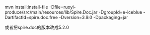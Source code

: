 mvn install:install-file -Dfile=ruoyi-produce/src/main/resources/lib/Spire.Doc.jar -DgroupId=e-iceblue -DartifactId=spire.doc.free -Dversion=3.9.0 -Dpackaging=jar



或者把spire.doc的版本改成5.2.0



